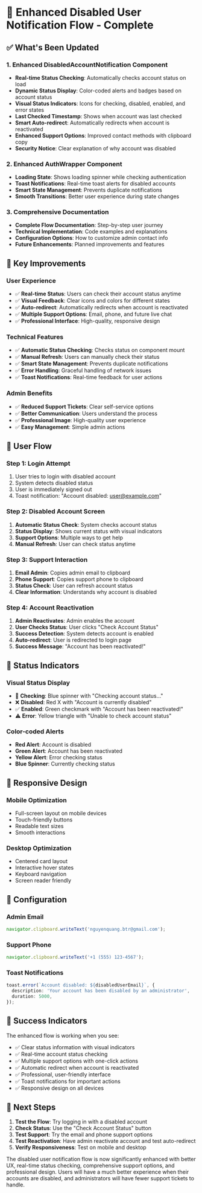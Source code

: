 # 🎉 Enhanced Disabled User Notification Flow - Complete

## ✅ **What's Been Updated**

### 1. **Enhanced DisabledAccountNotification Component**
- **Real-time Status Checking**: Automatically checks account status on load
- **Dynamic Status Display**: Color-coded alerts and badges based on account status
- **Visual Status Indicators**: Icons for checking, disabled, enabled, and error states
- **Last Checked Timestamp**: Shows when account was last checked
- **Smart Auto-redirect**: Automatically redirects when account is reactivated
- **Enhanced Support Options**: Improved contact methods with clipboard copy
- **Security Notice**: Clear explanation of why account was disabled

### 2. **Enhanced AuthWrapper Component**
- **Loading State**: Shows loading spinner while checking authentication
- **Toast Notifications**: Real-time toast alerts for disabled accounts
- **Smart State Management**: Prevents duplicate notifications
- **Smooth Transitions**: Better user experience during state changes

### 3. **Comprehensive Documentation**
- **Complete Flow Documentation**: Step-by-step user journey
- **Technical Implementation**: Code examples and explanations
- **Configuration Options**: How to customize admin contact info
- **Future Enhancements**: Planned improvements and features

## 🚀 **Key Improvements**

### **User Experience**
- ✅ **Real-time Status**: Users can check their account status anytime
- ✅ **Visual Feedback**: Clear icons and colors for different states
- ✅ **Auto-redirect**: Automatically redirects when account is reactivated
- ✅ **Multiple Support Options**: Email, phone, and future live chat
- ✅ **Professional Interface**: High-quality, responsive design

### **Technical Features**
- ✅ **Automatic Status Checking**: Checks status on component mount
- ✅ **Manual Refresh**: Users can manually check their status
- ✅ **Smart State Management**: Prevents duplicate notifications
- ✅ **Error Handling**: Graceful handling of network issues
- ✅ **Toast Notifications**: Real-time feedback for user actions

### **Admin Benefits**
- ✅ **Reduced Support Tickets**: Clear self-service options
- ✅ **Better Communication**: Users understand the process
- ✅ **Professional Image**: High-quality user experience
- ✅ **Easy Management**: Simple admin actions

## 🔄 **User Flow**

### **Step 1: Login Attempt**
1. User tries to login with disabled account
2. System detects disabled status
3. User is immediately signed out
4. Toast notification: "Account disabled: user@example.com"

### **Step 2: Disabled Account Screen**
1. **Automatic Status Check**: System checks account status
2. **Status Display**: Shows current status with visual indicators
3. **Support Options**: Multiple ways to get help
4. **Manual Refresh**: User can check status anytime

### **Step 3: Support Interaction**
1. **Email Admin**: Copies admin email to clipboard
2. **Phone Support**: Copies support phone to clipboard
3. **Status Check**: User can refresh account status
4. **Clear Information**: Understands why account is disabled

### **Step 4: Account Reactivation**
1. **Admin Reactivates**: Admin enables the account
2. **User Checks Status**: User clicks "Check Account Status"
3. **Success Detection**: System detects account is enabled
4. **Auto-redirect**: User is redirected to login page
5. **Success Message**: "Account has been reactivated!"

## 🎯 **Status Indicators**

### **Visual Status Display**
- 🔄 **Checking**: Blue spinner with "Checking account status..."
- ❌ **Disabled**: Red X with "Account is currently disabled"
- ✅ **Enabled**: Green checkmark with "Account has been reactivated!"
- ⚠️ **Error**: Yellow triangle with "Unable to check account status"

### **Color-coded Alerts**
- **Red Alert**: Account is disabled
- **Green Alert**: Account has been reactivated
- **Yellow Alert**: Error checking status
- **Blue Spinner**: Currently checking status

## 📱 **Responsive Design**

### **Mobile Optimization**
- Full-screen layout on mobile devices
- Touch-friendly buttons
- Readable text sizes
- Smooth interactions

### **Desktop Optimization**
- Centered card layout
- Interactive hover states
- Keyboard navigation
- Screen reader friendly

## 🔧 **Configuration**

### **Admin Email**
```typescript
navigator.clipboard.writeText('nguyenquang.btr@gmail.com');
```

### **Support Phone**
```typescript
navigator.clipboard.writeText('+1 (555) 123-4567');
```

### **Toast Notifications**
```typescript
toast.error(`Account disabled: ${disabledUserEmail}`, {
  description: 'Your account has been disabled by an administrator',
  duration: 5000,
});
```

## 🎉 **Success Indicators**

The enhanced flow is working when you see:
- ✅ Clear status information with visual indicators
- ✅ Real-time account status checking
- ✅ Multiple support options with one-click actions
- ✅ Automatic redirect when account is reactivated
- ✅ Professional, user-friendly interface
- ✅ Toast notifications for important actions
- ✅ Responsive design on all devices

## 🚀 **Next Steps**

1. **Test the Flow**: Try logging in with a disabled account
2. **Check Status**: Use the "Check Account Status" button
3. **Test Support**: Try the email and phone support options
4. **Test Reactivation**: Have admin reactivate account and test auto-redirect
5. **Verify Responsiveness**: Test on mobile and desktop

The disabled user notification flow is now significantly enhanced with better UX, real-time status checking, comprehensive support options, and professional design. Users will have a much better experience when their accounts are disabled, and administrators will have fewer support tickets to handle.
